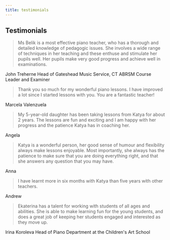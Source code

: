 ```yaml
---
title: testimonials
---
```


## Testimonials

> Ms Belik is a most effective piano teacher, who has a thorough and detailed knowledge of pedagogic issues. She involves a wide range of techniques in her teaching and these enthuse and stimulate her pupils well. Her pupils make very good progress and achieve well in examinations.

John Treherne Head of Gateshead Music Service, CT ABRSM Course Leader and Examiner

> Thank you so much for my wonderful piano lessons. I have improved a lot since I started lessons with you. You are a fantastic teacher!

Marcela Valenzuela

> My 5-year-old daughter has been taking lessons from Katya for about 2 years. The lessons are fun and exciting and I am happy with her progress and the patience Katya has in coaching her.

Angela

> Katya is a wonderful person, her good sense of humour and flexibility always make lessons enjoyable. Most importantly, she always has the patience to make sure that you are doing everything right, and that she answers any question that you may have.

Anna

> I have learnt more in six months with Katya than five years with other teachers.

Andrew

> Ekaterina has a talent for working with students of all ages and abilities. She is able to make learning fun for the young students, and does a great job of keeping her students engaged and interested as they move up.

Irina Koroleva Head of Piano Department at the Children's Art School
